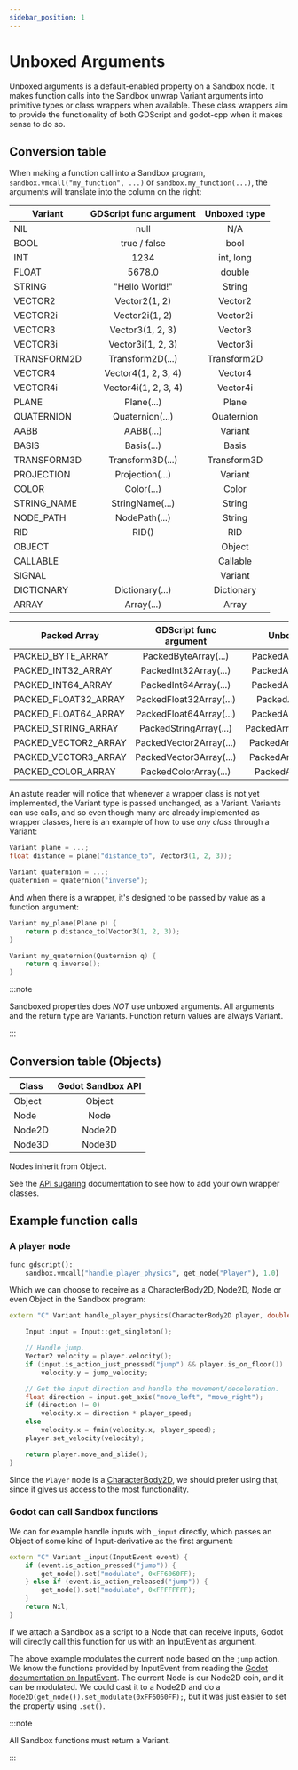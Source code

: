 ```yaml
---
sidebar_position: 1
---
```


# Unboxed Arguments

Unboxed arguments is a default-enabled property on a Sandbox node. It makes function calls into the Sandbox unwrap Variant arguments into primitive types or class wrappers when available. These class wrappers aim to provide the functionality of both GDScript and godot-cpp when it makes sense to do so.

## Conversion table

When making a function call into a Sandbox program, `sandbox.vmcall("my_function", ...)` or `sandbox.my_function(...)`, the arguments will translate into the column on the right:

|  Variant   |      GDScript func argument      |  Unboxed type  |
|------------|:--------------------------:|:--------------:|
| NIL        |  null                      | N/A            |
| BOOL       |  true / false              | bool           |
| INT        |  1234                      | int, long      |
| FLOAT      |  5678.0                    | double         |
| STRING     |  "Hello World!"            | String         |
| VECTOR2    |  Vector2(1, 2)             | Vector2        |
| VECTOR2i   |  Vector2i(1, 2)            | Vector2i       |
| VECTOR3    |  Vector3(1, 2, 3)          | Vector3        |
| VECTOR3i   |  Vector3i(1, 2, 3)         | Vector3i       |
| TRANSFORM2D |  Transform2D(...)         | Transform2D    |
| VECTOR4    |  Vector4(1, 2, 3, 4)       | Vector4        |
| VECTOR4i   |  Vector4i(1, 2, 3, 4)      | Vector4i       |
| PLANE      |  Plane(...)                | Plane          |
| QUATERNION |  Quaternion(...)           | Quaternion     |
| AABB       |  AABB(...)                 | Variant        |
| BASIS      |  Basis(...)                | Basis          |
| TRANSFORM3D | Transform3D(...)          | Transform3D    |
| PROJECTION |  Projection(...)           | Variant        |
| COLOR      |  Color(...)                | Color          |
| STRING_NAME |  StringName(...)          | String         |
| NODE_PATH  |  NodePath(...)             | String         |
| RID        |  RID()                     | RID            |
| OBJECT     |                            | Object         |
| CALLABLE   |                            | Callable       |
| SIGNAL     |                            | Variant        |
| DICTIONARY | Dictionary(...)            | Dictionary     |
| ARRAY      | Array(...)                 | Array          |


|  Packed Array         |  GDScript func argument  |  Unboxed type           |
|-----------------------|:------------------------:|:-----------------------:|
| PACKED_BYTE_ARRAY     | PackedByteArray(...)     | PackedArray\<uint8_t\>  |
| PACKED_INT32_ARRAY    | PackedInt32Array(...)    | PackedArray\<int32_t\>  |
| PACKED_INT64_ARRAY    | PackedInt64Array(...)    | PackedArray\<int64_t\>  |
| PACKED_FLOAT32_ARRAY  | PackedFloat32Array(...)  | PackedArray\<float\>    |
| PACKED_FLOAT64_ARRAY  | PackedFloat64Array(...)  | PackedArray\<double\>   |
| PACKED_STRING_ARRAY   | PackedStringArray(...)   | PackedArray\<std::string\> |
| PACKED_VECTOR2_ARRAY  | PackedVector2Array(...)  | PackedArray\<Vector2\>  |
| PACKED_VECTOR3_ARRAY  | PackedVector3Array(...)  | PackedArray\<Vector3\>  |
| PACKED_COLOR_ARRAY    | PackedColorArray(...)    | PackedArray\<Color\>    |

An astute reader will notice that whenever a wrapper class is not yet implemented, the Variant type is passed unchanged, as a Variant. Variants can use calls, and so even though many are already implemented as wrapper classes, here is an example of how to use *any class* through a Variant:

```cpp
Variant plane = ...;
float distance = plane("distance_to", Vector3(1, 2, 3));

Variant quaternion = ...;
quaternion = quaternion("inverse");
```

And when there is a wrapper, it's designed to be passed by value as a function argument:

```cpp
Variant my_plane(Plane p) {
	return p.distance_to(Vector3(1, 2, 3));
}

Variant my_quaternion(Quaternion q) {
	return q.inverse();
}
```


:::note

Sandboxed properties does *NOT* use unboxed arguments. All arguments and the return type are Variants. Function return values are always Variant.

:::


## Conversion table (Objects)

|  Class     |      Godot Sandbox API     |
|------------|:--------------------------:|
| Object     |  Object                    |
| Node       |  Node                      |
| Node2D     |  Node2D                    |
| Node3D     |  Node3D                    |

Nodes inherit from Object.

See the [API sugaring](sugar.md) documentation to see how to add your own wrapper classes.


## Example function calls


### A player node

```py
func gdscript():
	sandbox.vmcall("handle_player_physics", get_node("Player"), 1.0)
```

Which we can choose to receive as a CharacterBody2D, Node2D, Node or even Object in the Sandbox program:

```cpp
extern "C" Variant handle_player_physics(CharacterBody2D player, double delta) {

	Input input = Input::get_singleton();

	// Handle jump.
	Vector2 velocity = player.velocity();
	if (input.is_action_just_pressed("jump") && player.is_on_floor())
		velocity.y = jump_velocity;

	// Get the input direction and handle the movement/deceleration.
	float direction = input.get_axis("move_left", "move_right");
	if (direction != 0)
		velocity.x = direction * player_speed;
	else
		velocity.x = fmin(velocity.x, player_speed);
	player.set_velocity(velocity);

	return player.move_and_slide();
}
```

Since the `Player` node is a [CharacterBody2D](https://docs.godotengine.org/en/stable/tutorials/physics/using_character_body_2d.html), we should prefer using that, since it gives us access to the most functionality.

### Godot can call Sandbox functions

We can for example handle inputs with `_input` directly, which passes an Object of some kind of Input-derivative as the first argument:

```cpp
extern "C" Variant _input(InputEvent event) {
	if (event.is_action_pressed("jump")) {
		get_node().set("modulate", 0xFF6060FF);
	} else if (event.is_action_released("jump")) {
		get_node().set("modulate", 0xFFFFFFFF);
	}
	return Nil;
}
```

If we attach a Sandbox as a script to a Node that can receive inputs, Godot will directly call this function for us with an InputEvent as argument.

The above example modulates the current node based on the `jump` action. We know the functions provided by InputEvent from reading the [Godot documentation on InputEvent](https://docs.godotengine.org/en/stable/classes/class_inputevent.html). The current Node is our Node2D coin, and it can be modulated. We could cast it to a Node2D and do a `Node2D(get_node()).set_modulate(0xFF6060FF);`, but it was just easier to set the property using `.set()`.


:::note

All Sandbox functions must return a Variant.

:::
